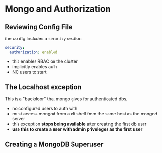 # Mongo and Authorization
## Reviewing Config File
the config includes a `security` section
```yaml
security:
  authorization: enabled
```
- this enables RBAC on the cluster
- implicitly enables auth
- NO users to start

## The Localhost exception
This is a "backdoor" that mongo gives for authenticated dbs.  
- no configured users to auth with
- must access mongod from a cli shell from the same host as the mongod server
- this exception **stops being available** after creating the first db user
- **use this to create a user with admin priveleges as the first user**  

## Creating a MongoDB Superuser
